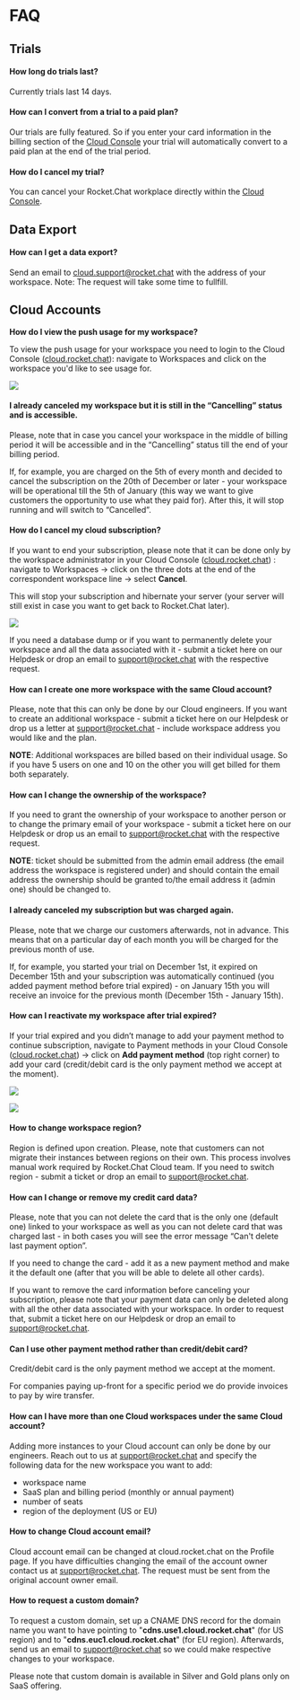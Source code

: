 # FAQ

## Trials

#### How long do trials last?

Currently trials last 14 days.

#### How can I convert from a trial to a paid plan?

Our trials are fully featured. So if you enter your card information in the billing section of the [Cloud Console](https://cloud.rocket.chat) your trial will automatically convert to a paid plan at the end of the trial period.

#### How do I cancel my trial?

You can cancel your Rocket.Chat workplace directly within the [Cloud Console](https://cloud.rocket.chat>).

## Data Export

#### How can I get a data export?

Send an email to cloud.support@rocket.chat with the address of your workspace. Note: The request will take some time to fullfill.



#### 

## Cloud Accounts

**How do I view the push usage for my workspace?**

To view the push usage for your workspace you need to login to the Cloud Console \([cloud.rocket.chat](https://cloud.rocket.chat)\): navigate to Workspaces and click on the workspace you'd like to see usage for.

![](../.gitbook/assets/image%20%2873%29.png)

#### I already canceled my workspace but it is still in the “Cancelling” status and is accessible.

Please, note that in case you cancel your workspace in the middle of billing period it will be accessible and in the “Cancelling” status till the end of your billing period.

If, for example, you are charged on the 5th of every month and decided to cancel the subscription on the 20th of December or later - your workspace will be operational till the 5th of January \(this way we want to give customers the opportunity to use what they paid for\). After this, it will stop running and will switch to “Cancelled”.

#### How do I cancel my cloud subscription?

If you want to end your subscription, please note that it can be done only by the workspace administrator in your Cloud Console \([cloud.rocket.chat](https://cloud.rocket.chat/)\) : navigate to Workspaces -&gt; click on the three dots at the end of the correspondent workspace line -&gt; select **Cancel**.  
  
This will stop your subscription and hibernate your server \(your server will still exist in case you want to get back to Rocket.Chat later\).

![](../.gitbook/assets/cancel_cloud_subscription%20%281%29%20%281%29%20%281%29.png)

If you need a database dump or if you want to permanently delete your workspace and all the data associated with it - submit a ticket here on our Helpdesk or drop an email to [support@rocket.chat](mailto:support@rocket.chat) with the respective request. 

#### How can I create one more workspace with the same Cloud account?

Please, note that this can only be done by our Cloud engineers. If you want to create an additional workspace - submit a ticket here on our Helpdesk or drop us a letter at [support@rocket.chat](mailto:support@rocket.chat) - include workspace address you would like and the plan.  
  
**NOTE**: Additional workspaces are billed based on their individual usage.  So if you have 5 users on one and 10 on the other you will get billed for them both separately.

#### How can I change the ownership of the workspace?

If you need to grant the ownership of your workspace to another person or to change the primary email of your workspace - submit a ticket here on our Helpdesk or drop us an email to [support@rocket.chat](mailto:support@rocket.chat) with the respective request. 

**NOTE**: ticket should be submitted from the admin email address \(the email address the workspace is registered under\) and should contain the email address the ownership should be granted to/the email address it \(admin one\) should be changed to.

#### I already canceled my subscription but was charged again.

Please, note that we charge our customers afterwards, not in advance. This means that on a particular day of each month you will be charged for the previous month of use.

If, for example, you started your trial on December 1st, it expired on December 15th and your subscription was automatically continued \(you added payment method before trial expired\) - on January 15th you will receive an invoice for the previous month \(December 15th - January 15th\).

#### How can I reactivate my workspace after trial expired?

If your trial expired and you didn’t manage to add your payment method to continue subscription, navigate to Payment methods in your Cloud Console \([cloud.rocket.chat](https://cloud.rocket.chat/)\) -&gt; click on **Add payment method** \(top right corner\) to add your card \(credit/debit card is the only payment method we accept at the moment\).

![](../.gitbook/assets/add_payment_method%20%281%29%20%281%29%20%281%29.png)

![](../.gitbook/assets/add_credit_card.png)

#### How to change workspace region?

Region is defined upon creation. Please, note that customers can not migrate their instances between regions on their own. This process involves manual work required by Rocket.Chat Cloud team. If you need to switch region - submit a ticket or drop an email to [support@rocket.chat](mailto:support@rocket.chat).

#### How can I change or remove my credit card data?

Please, note that you can not delete the card that is the only one \(default one\) linked to your workspace as well as you can not delete card that was charged last - in both cases you will see the error message “Can't delete last payment option”. 

If you need to change the card - add it as a new payment method and make it the default one \(after that you will be able to delete all other cards\). 

If you want to remove the card information before canceling your subscription, please note that your payment data can only be deleted along with all the other data associated with your workspace. In order to request that, submit a ticket here on our Helpdesk or drop an email to [support@rocket.chat](mailto:support@rocket.chat).

#### Can I use other payment method rather than credit/debit card?

Credit/debit card is the only payment method we accept at the moment.

For companies paying up-front for a specific period we do provide invoices to pay by wire transfer. 

#### How can I have more than one Cloud workspaces under the same Cloud account?

Adding more instances to your Cloud account can only be done by our engineers. Reach out to us at support@rocket.chat and specify the following data for the new workspace you want to add:

* workspace name
* SaaS plan and billing period \(monthly or annual payment\)
* number of seats
* region of the deployment \(US or EU\)

#### How to change Cloud account email?

Cloud account email can be changed at cloud.rocket.chat on the Profile page. If you have difficulties changing the email of the account owner contact us at support@rocket.chat. The request must be sent from the original account owner email. 

#### How to request a custom domain?  

To request a custom domain, set up a CNAME DNS record for the domain name you want to have pointing to "**cdns.use1.cloud.rocket.chat**" \(for US region\) and to "**cdns.euc1.cloud.rocket.chat**" \(for EU region\). Afterwards, send us an email to support@rocket.chat so we could make respective changes to your workspace. 

Please note that custom domain is available in Silver and Gold plans only on SaaS offering. 



#### 



### 

#### 



#### 

